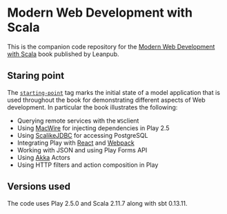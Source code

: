 # Modern Web Development with Scala

This is the companion code repository for the [Modern Web Development with Scala](https://leanpub.com/modern-web-development-with-scala) book published by Leanpub.

## Staring point

The [`starting-point`](https://github.com/denisftw/modern-web-scala/tree/starting-point-play-2.5.0) tag marks the initial state of a model application that is used throughout the book for demonstrating different aspects of Web development. In particular the book illustrates the following:

* Querying remote services with the `WS`client
* Using [MacWire](https://github.com/adamw/macwire) for injecting dependencies in Play 2.5
* Using [ScalikeJDBC](http://scalikejdbc.org/) for accessing PostgreSQL
* Integrating Play with [React](https://facebook.github.io/react/) and [Webpack](https://webpack.github.io/)
* Working with JSON and using Play Forms API
* Using [Akka](http://akka.io/) Actors
* Using HTTP filters and action composition in Play

## Versions used

The code uses Play 2.5.0 and Scala 2.11.7 along with sbt 0.13.11.
